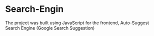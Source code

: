 # Search-Engin
The project was built using JavaScript for the frontend, Auto-Suggest Search Engine (Google Search Suggestion)
